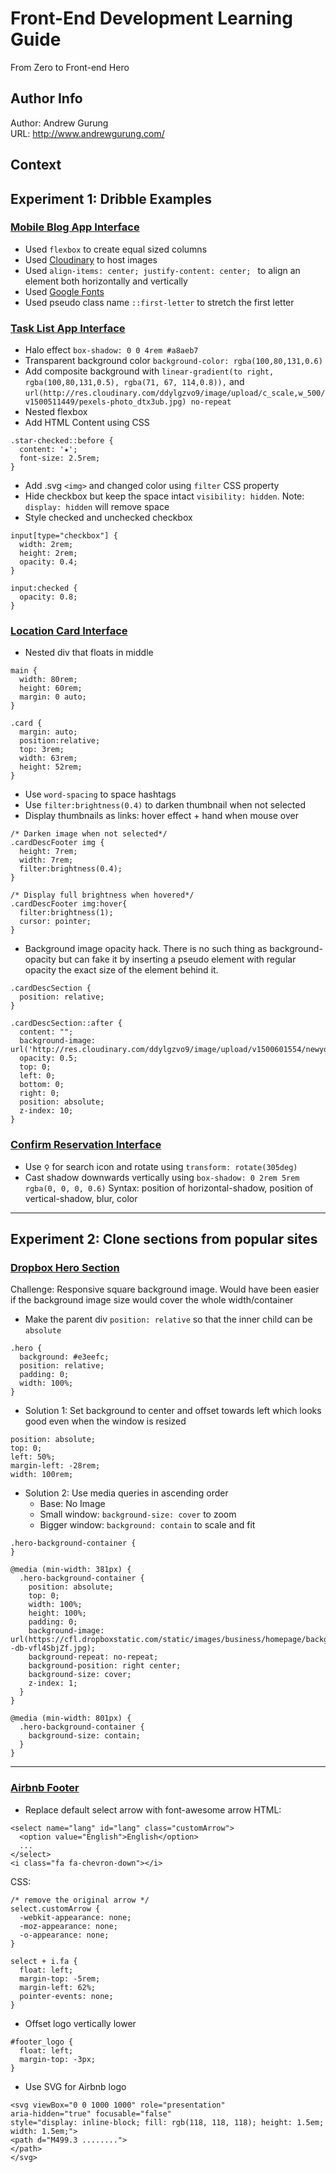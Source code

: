 # Front-End Development Learning Guide
From Zero to Front-end Hero

Author Info
-----------
Author: Andrew Gurung <br>
URL: http://www.andrewgurung.com/

Context
-----------------
## Experiment 1: Dribble Examples

### [Mobile Blog App Interface](https://codepen.io/andrewgurung/full/rwEOaP/)
- Used `flexbox` to create equal sized columns
- Used [Cloudinary](cloudinary.com) to host images
- Used `align-items: center; justify-content: center; ` to align an element both horizontally and vertically
- Used [Google Fonts](https://fonts.google.com/)
- Used pseudo class name `::first-letter` to stretch the first letter


### [Task List App Interface](https://codepen.io/andrewgurung/pen/yXdRjP)
- Halo effect `box-shadow: 0 0 4rem #a8aeb7`
- Transparent background color `background-color: rgba(100,80,131,0.6)`
- Add composite background with `linear-gradient(to right, rgba(100,80,131,0.5), rgba(71, 67, 114,0.8)),` and `url(http://res.cloudinary.com/ddylgzvo9/image/upload/c_scale,w_500/v1500511449/pexels-photo_dtx3ub.jpg) no-repeat`
- Nested flexbox
- Add HTML Content using CSS
```
.star-checked::before {
  content: '★';
  font-size: 2.5rem;
}
```
- Add .svg `<img>` and changed color using `filter` CSS property
- Hide checkbox but keep the space intact `visibility: hidden`. Note: `display: hidden` will remove space
- Style checked and unchecked checkbox
```
input[type="checkbox"] {
  width: 2rem;
  height: 2rem;
  opacity: 0.4;
}

input:checked {
  opacity: 0.8;
}
```

### [Location Card Interface](https://codepen.io/andrewgurung/pen/jwgGwM)
- Nested div that floats in middle
```
main {
  width: 80rem;
  height: 60rem;
  margin: 0 auto;
}

.card {
  margin: auto;
  position:relative;
  top: 3rem;
  width: 63rem;
  height: 52rem;
}
```
- Use `word-spacing` to space hashtags
- Use `filter:brightness(0.4)` to darken thumbnail when not selected
- Display thumbnails as links: hover effect + hand when mouse over
```
/* Darken image when not selected*/
.cardDescFooter img {
  height: 7rem;
  width: 7rem;
  filter:brightness(0.4);
}

/* Display full brightness when hovered*/
.cardDescFooter img:hover{
  filter:brightness(1);
  cursor: pointer;
}
```

- Background image opacity hack. There is no such thing as background-opacity but can fake it by inserting a pseudo element with regular opacity the exact size of the element behind it.

```
.cardDescSection {
  position: relative;
}

.cardDescSection::after {
  content: "";
  background-image: url('http://res.cloudinary.com/ddylgzvo9/image/upload/v1500601554/newyorkskyline_zqredc.png');
  opacity: 0.5;
  top: 0;
  left: 0;
  bottom: 0;
  right: 0;
  position: absolute;
  z-index: 10;
}
```

### [Confirm Reservation Interface](https://codepen.io/andrewgurung/full/LjPyVO)
- Use `⚲` for search icon and rotate using `transform: rotate(305deg)`
- Cast shadow downwards vertically using `box-shadow: 0 2rem 5rem rgba(0, 0, 0, 0.6)`
  Syntax: position of horizontal-shadow, position of vertical-shadow, blur, color

-----------------------------------

## Experiment 2: Clone sections from popular sites

### [Dropbox Hero Section](https://codepen.io/andrewgurung/full/vJYRGM/)
Challenge: Responsive square background image. Would have been easier if the background image size would cover the whole width/container
- Make the parent div `position: relative` so that the inner child can be `absolute`
```
.hero {
  background: #e3eefc;
  position: relative;
  padding: 0;
  width: 100%;
}
```
- Solution 1: Set background to center and offset towards left which looks good even when the window is resized
```
position: absolute;
top: 0;
left: 50%;
margin-left: -28rem;
width: 100rem;
```
- Solution 2: Use media queries in ascending order
  - Base: No Image
  - Small window: `background-size: cover` to zoom
  - Bigger window: `background: contain` to scale and fit
```
.hero-background-container {
}

@media (min-width: 381px) {
  .hero-background-container {
    position: absolute;
    top: 0;
    width: 100%;
    height: 100%;
    padding: 0;
    background-image: url(https://cfl.dropboxstatic.com/static/images/business/homepage/background--db-vfl4SbjZf.jpg);
    background-repeat: no-repeat;
    background-position: right center;
    background-size: cover;
    z-index: 1;
  }
}

@media (min-width: 801px) {
  .hero-background-container {
    background-size: contain;
  }
}
```
-----------------------------------

### [Airbnb Footer](https://codepen.io/andrewgurung/full/KvwaKV/)
- Replace default select arrow with font-awesome arrow
HTML:
```
<select name="lang" id="lang" class="customArrow">
  <option value="English">English</option>
  ...
</select>
<i class="fa fa-chevron-down"></i>
```
CSS:
```
/* remove the original arrow */
select.customArrow {
  -webkit-appearance: none;
  -moz-appearance: none;
  -o-appearance: none;
}

select + i.fa {
  float: left;
  margin-top: -5rem;
  margin-left: 62%;
  pointer-events: none;
}
```
- Offset logo vertically lower
```
#footer_logo {
  float: left;
  margin-top: -3px;
}
```
- Use SVG for Airbnb logo
```
<svg viewBox="0 0 1000 1000" role="presentation"
aria-hidden="true" focusable="false"
style="display: inline-block; fill: rgb(118, 118, 118); height: 1.5em; width: 1.5em;">
<path d="M499.3 ........">
</path>
</svg>
```
